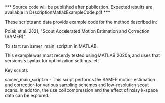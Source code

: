 *** Source code will be published after publication. Expected results are available in DescriptionMatlabExampleCode.pdf ***

These scripts and data provide example code for the method described in:

Polak et al. 2021, "Scout Accelerated Motion Estimation and Correction (SAMER)"

To start run samer_main_script.m in MATLAB.

This example was most recently tested using MATLAB 2020a, and uses that versions's syntax for optimization settings. etc.

Key scripts

samer_main_script.m - This script performs the SAMER motion estimation and correction for various sampling schemes and low-resolution scout scans. In additon, the use coil compression and the effect of noisy k-space data can be explored.

